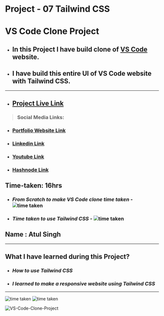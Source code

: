 # Project - 07 Tailwind CSS

# VS Code Clone Project

- ## In this Project I have build clone of [VS Code](https://fsjs2-27th-nov-project-07-tailwind.netlify.app/) website.

- ## I have build this entire UI of VS Code website with Tailwind CSS.

---

- ## [Project Live Link](https://fsjs2-27th-nov-project-07-tailwind.netlify.app/)

> ### Social Media Links:

- ### [Portfolio Website Link](https://www.findcoder.io/u/atulsinghatul)

- ### [Linkedin Link](https://www.linkedin.com/in/atul-singh-082529249/)

- ### [Youtube Link](https://www.youtube.com/channel/UCBNc9Vs9mAFxnAKjzWRqDFQ)

- ### [Hashnode Link](https://atulsinghatul.hashnode.dev/)

## Time-taken: 16hrs

- ### _From Scratch to make VS Code clone time taken_ - ![time taken](https://img.shields.io/badge/3-hrs-yellowgreen)

- ### _Time taken to use Tailwind CSS_ - ![time taken](https://img.shields.io/badge/13-hrs-orange)

## Name : Atul Singh

---

## What I have learned during this Project?

- ### _How to use Tailwind CSS_

- ### _I learned to make a responsive website using Tailwind CSS_

---

![time taken](https://img.shields.io/badge/Project-07-green) ![time taken](https://img.shields.io/badge/VSCode%20Clone-Tailwind%20%26%20CSS-orange)


![VS-Code-Clone-Project](https://user-images.githubusercontent.com/112545072/210029818-5f41501e-38e1-437f-ba98-5fb6e1a4a5e9.png)
